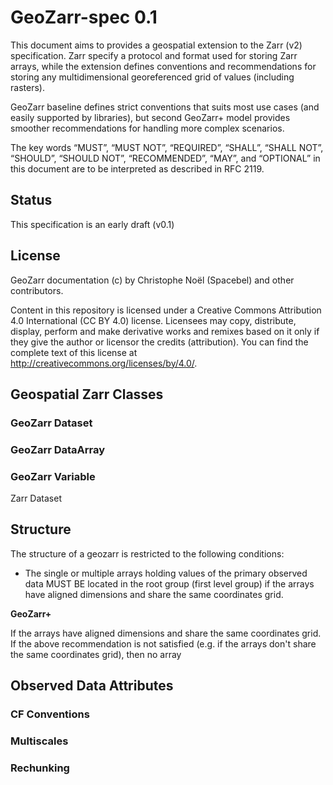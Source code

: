 # GeoZarr-spec 0.1

This document aims to provides a geospatial extension to the Zarr (v2) specification. Zarr specify a protocol and format used for storing Zarr arrays, while the extension defines conventions and recommendations for storing any multidimensional georeferenced grid of values (including rasters). 

GeoZarr baseline defines strict conventions that suits most use cases (and easily supported by libraries), but second GeoZarr+ model provides smoother recommendations for handling more complex scenarios. 

The key words “MUST”, “MUST NOT”, “REQUIRED”, “SHALL”, “SHALL NOT”, “SHOULD”, “SHOULD NOT”, “RECOMMENDED”, “MAY”, and “OPTIONAL” in this document are to be interpreted as described in RFC 2119.

## Status

This specification is an early draft (v0.1)

## License

GeoZarr documentation (c) by Christophe Noël (Spacebel) and other contributors.

Content in this repository is licensed under a Creative Commons Attribution 4.0 International (CC BY 4.0) license. Licensees may copy, distribute, display, perform and make derivative works and remixes based on it only if they give the author or licensor the credits (attribution). You can find the complete text of this license at http://creativecommons.org/licenses/by/4.0/.

## Geospatial Zarr Classes

### GeoZarr Dataset

### GeoZarr DataArray

### GeoZarr Variable

Zarr Dataset 

###

## Structure

The structure of a geozarr is restricted to the following conditions:
* The single or multiple arrays holding values of the primary observed data MUST BE located in the root group (first level group) if the arrays have aligned dimensions and share the same coordinates grid.


__GeoZarr+__

If the arrays have aligned dimensions and share the same coordinates grid.
If the above recommendation is not satisfied (e.g. if the arrays don't share the same coordinates grid), then no array

## Observed Data Attributes

### CF Conventions

### Multiscales

### Rechunking

###
